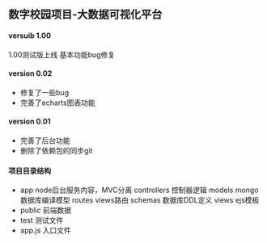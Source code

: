 ## 数字校园项目-大数据可视化平台
#### versuib 1.00
1.00测试版上线
基本功能bug修复
#### version 0.02
- 修复了一些bug
- 完善了echarts图表功能
#### version 0.01
- 完善了后台功能
- 删除了依赖包的同步git

#### 项目目录结构
- app node后台服务内容，MVC分离
    controllers 控制器逻辑
    models mongo数据库编译模型
    routes views路由
    schemas 数据库DDL定义
    views ejs模板
- public 前端数据
- test 测试文件
- app.js 入口文件



